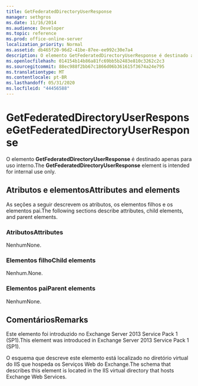 ```yaml
---
title: GetFederatedDirectoryUserResponse
manager: sethgros
ms.date: 11/16/2014
ms.audience: Developer
ms.topic: reference
ms.prod: office-online-server
localization_priority: Normal
ms.assetid: db465f20-96d2-41be-87ee-ee992c30e7a4
description: O elemento GetFederatedDirectoryUserResponse é destinado apenas para uso interno.
ms.openlocfilehash: 014154b14b86a81fc69bb5b2483e810c3262c2c3
ms.sourcegitcommit: 88ec988f2bb67c1866d06b361615f3674a24e795
ms.translationtype: MT
ms.contentlocale: pt-BR
ms.lasthandoff: 05/31/2020
ms.locfileid: "44456588"
---
```

# <a name="getfederateddirectoryuserresponse"></a><span data-ttu-id="9bcc2-103">GetFederatedDirectoryUserResponse</span><span class="sxs-lookup"><span data-stu-id="9bcc2-103">GetFederatedDirectoryUserResponse</span></span>

<span data-ttu-id="9bcc2-104">O elemento **GetFederatedDirectoryUserResponse** é destinado apenas para uso interno.</span><span class="sxs-lookup"><span data-stu-id="9bcc2-104">The **GetFederatedDirectoryUserResponse** element is intended for internal use only.</span></span> 

## <a name="attributes-and-elements"></a><span data-ttu-id="9bcc2-105">Atributos e elementos</span><span class="sxs-lookup"><span data-stu-id="9bcc2-105">Attributes and elements</span></span>

<span data-ttu-id="9bcc2-106">As seções a seguir descrevem os atributos, os elementos filhos e os elementos pai.</span><span class="sxs-lookup"><span data-stu-id="9bcc2-106">The following sections describe attributes, child elements, and parent elements.</span></span>
  
### <a name="attributes"></a><span data-ttu-id="9bcc2-107">Atributos</span><span class="sxs-lookup"><span data-stu-id="9bcc2-107">Attributes</span></span>

<span data-ttu-id="9bcc2-108">Nenhum</span><span class="sxs-lookup"><span data-stu-id="9bcc2-108">None.</span></span>
  
### <a name="child-elements"></a><span data-ttu-id="9bcc2-109">Elementos filho</span><span class="sxs-lookup"><span data-stu-id="9bcc2-109">Child elements</span></span>

<span data-ttu-id="9bcc2-110">Nenhum.</span><span class="sxs-lookup"><span data-stu-id="9bcc2-110">None.</span></span>
  
### <a name="parent-elements"></a><span data-ttu-id="9bcc2-111">Elementos pai</span><span class="sxs-lookup"><span data-stu-id="9bcc2-111">Parent elements</span></span>

<span data-ttu-id="9bcc2-112">Nenhum</span><span class="sxs-lookup"><span data-stu-id="9bcc2-112">None.</span></span>
  
## <a name="remarks"></a><span data-ttu-id="9bcc2-113">Comentários</span><span class="sxs-lookup"><span data-stu-id="9bcc2-113">Remarks</span></span>

<span data-ttu-id="9bcc2-114">Este elemento foi introduzido no Exchange Server 2013 Service Pack 1 (SP1).</span><span class="sxs-lookup"><span data-stu-id="9bcc2-114">This element was introduced in Exchange Server 2013 Service Pack 1 (SP1).</span></span>
  
<span data-ttu-id="9bcc2-115">O esquema que descreve este elemento está localizado no diretório virtual do IIS que hospeda os Serviços Web do Exchange.</span><span class="sxs-lookup"><span data-stu-id="9bcc2-115">The schema that describes this element is located in the IIS virtual directory that hosts Exchange Web Services.</span></span>
  

